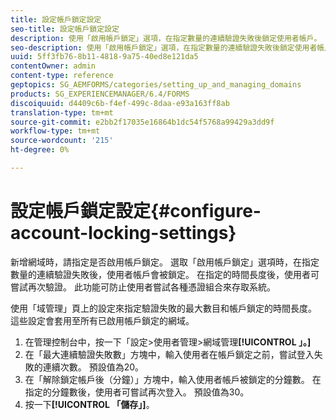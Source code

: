 ```yaml
---
title: 設定帳戶鎖定設定
seo-title: 設定帳戶鎖定設定
description: 使用「啟用帳戶鎖定」選項，在指定數量的連續驗證失敗後鎖定使用者帳戶。
seo-description: 使用「啟用帳戶鎖定」選項，在指定數量的連續驗證失敗後鎖定使用者帳戶。
uuid: 5ff3fb76-8b11-4818-9a75-40ed8e121da5
contentOwner: admin
content-type: reference
geptopics: SG_AEMFORMS/categories/setting_up_and_managing_domains
products: SG_EXPERIENCEMANAGER/6.4/FORMS
discoiquuid: d4409c6b-f4ef-499c-8daa-e93a163ff8ab
translation-type: tm+mt
source-git-commit: e2bb2f17035e16864b1dc54f5768a99429a3dd9f
workflow-type: tm+mt
source-wordcount: '215'
ht-degree: 0%

---
```



# 設定帳戶鎖定設定{#configure-account-locking-settings}

新增網域時，請指定是否啟用帳戶鎖定。 選取「啟用帳戶鎖定」選項時，在指定數量的連續驗證失敗後，使用者帳戶會被鎖定。 在指定的時間長度後，使用者可嘗試再次驗證。 此功能可防止使用者嘗試各種憑證組合來存取系統。

使用「域管理」頁上的設定來指定驗證失敗的最大數目和帳戶鎖定的時間長度。 這些設定會套用至所有已啟用帳戶鎖定的網域。

1. 在管理控制台中，按一下「設定>使用者管理>網域管理&#x200B;**[!UICONTROL 」。]**
1. 在「最大連續驗證失敗數」方塊中，輸入使用者在帳戶鎖定之前，嘗試登入失敗的連續次數。 預設值為20。
1. 在「解除鎖定帳戶後（分鐘）」方塊中，輸入使用者帳戶被鎖定的分鐘數。 在指定的分鐘數後，使用者可嘗試再次登入。 預設值為30。
1. 按一下&#x200B;**[!UICONTROL 「儲存」]**。

